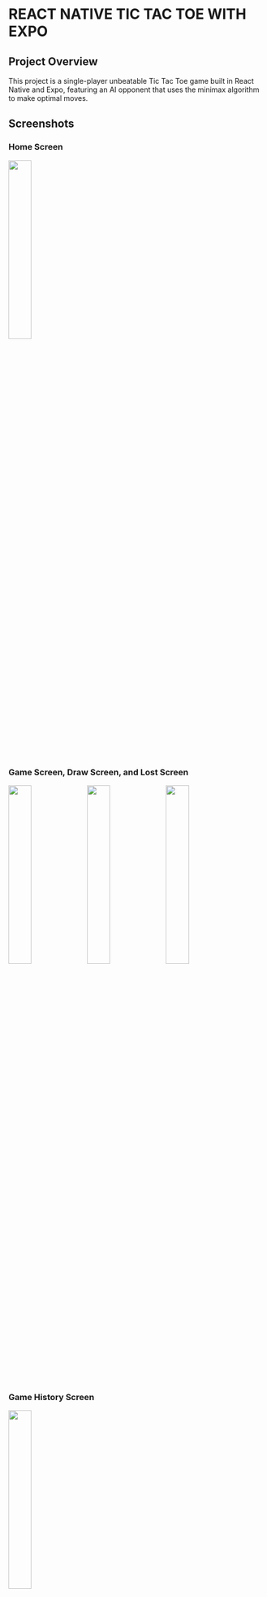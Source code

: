 # REACT NATIVE TIC TAC TOE WITH EXPO

## Project Overview

This project is a single-player unbeatable Tic Tac Toe game built in React Native and Expo, featuring an AI opponent that uses the minimax algorithm to make optimal moves.

## Screenshots

### Home Screen

<img src="./screenshots/home-screen.png" width="30%" />

### Game Screen, Draw Screen, and Lost Screen

<img src="./screenshots/game-screen.png" width="30%" /> <img src="./screenshots/game-draw-screen.png" width="30%" /> <img src="./screenshots/game-lost-screen.png" width="30%" />

### Game History Screen

<img src="./screenshots/game-history-screen.png" width="30%" />

## How to run the project locally

1. Clone the repository

   ```bash
   git clone https://github.com/Semkoo/react-native-tic-tac-toe.git
   cd react-native-tic-tac-toe
   ```

2. Install dependencies

   ```bash
   npm install
   ```

3. Start the development server

   ```bash
   npx expo start
   ```

4. Run the app:
   - Scan the QR code with Expo Go (Android) or Camera app (iOS)
   - Press 'a' for Android emulator
   - Press 'i' for iOS simulator
   - Press 'w' to run in web browser

**Requirements:**

- Node.js 20 or higher
- npm or yarn or pnpm or bun
- Expo Go app (for mobile testing)
- Android Studio (for Android emulator)
- Xcode (for iOS simulator, macOS only)
- Prettier & ESLint - For code quality

## Project Requirements

1. Can start a new Tic Tac Toe game on a 3x3 grid
2. User can opt to go first or let computer go first
3. If User wins, game must display a "You Won" screen
4. If User loses, game must display a "You Lost" screen
5. User can start a new game once current one is completed
6. All games must result in either end in a tie or user loss. The computer player has to be unbeatable.
7. Must provide a Readme containing instructions on how to run the game as well as technical details explaining their approach and tools used.

## Game History

The game keeps track of your match history, including:

- Total games played
- Games won by AI
- Games ending in a draw
- Win/Loss ratio
- Longest winning/losing streaks

This data persists between sessions using AsyncStorage, allowing you to track your performance over time.

## Tech Stack

- React Native
- TypeScript
- Expo
- ESLint & Prettier - For code quality
- Jest

## Approach

### Game Logic

The game implements the following key components:

1. **Game State Management**

   - Board represented as a 3x3 array

2. **AI Implementation**

   - Minimax algorithm for unbeatable AI moves
     - The minimax algorithm is a decision rule used to determine the best possible move in games where all possible moves can be foreseen like tic-tac-toe or chess.
     - The algorithm works by exploring all possible moves and selecting the one that maximizes the score for the current player while minimizing the score for the opponent.
     - The algorithm is recursive and explores all possible moves and scores them. The score is calculated based on the total score and the depth of the move. The depth is the number of moves made from the current position to the end of the game .

3. **Win Detection**
   - Check rows, columns, and diagonals
   - Evaluate board state after each move

### UI/UX

The interface is designed with the following considerations:

1. **Game Flow**

   - Welcome screen with new game button
   - Game screen with game board
     - Let the user choose if they want to go first or let the computer go first
     - Game board with 3x3 grid
     - Game status messages for game progress
   - Reset button for new games

2. **Visual Design**
   - Clean, minimal interface
   - Responsive grid layout
   - Clear visual feedback for moves
   - Distinctive X and O symbols

## Project Structure

- This project is built on [Expo](https://expo.dev) and leverages [Expo Router](https://docs.expo.dev/router/introduction/) for navigation. The codebase follows this organizational structure:

```
app/
├── layout.tsx
├── index.tsx
└── game.tsx
components/
├── Board.tsx
├── ...
├── ui/
│   └── Text.tsx
└── GameStatus.tsx
utils/
├── board.ts
│   ├── minimax.ts
│   ├── types.ts
│   └── colors.ts
```

## Future Improvements

- Add move animations and transitions
- Implement sound effects for moves and game events
- Add difficulty levels (Easy, Medium, Unbeatable)
- Include game statistics tracking
- Add multiplayer support via local play
- Implement undo/redo functionality

---

## Expo app 👋

This is an [Expo](https://expo.dev) project created with [`create-expo-app`](https://www.npmjs.com/package/create-expo-app).

## Get started

1. Install dependencies

   ```bash
   npm install
   ```

2. Start the app

   ```bash
    npx expo start
   ```

In the output, you'll find options to open the app in a

- [development build](https://docs.expo.dev/develop/development-builds/introduction/)
- [Android emulator](https://docs.expo.dev/workflow/android-studio-emulator/)
- [iOS simulator](https://docs.expo.dev/workflow/ios-simulator/)
- [Expo Go](https://expo.dev/go), a limited sandbox for trying out app development with Expo

You can start developing by editing the files inside the **app** directory. This project uses [file-based routing](https://docs.expo.dev/router/introduction).

## Get a fresh project

When you're ready, run:

```bash
npm run reset-project
```

This command will move the starter code to the **app-example** directory and create a blank **app** directory where you can start developing.

## Learn more

To learn more about developing your project with Expo, look at the following resources:

- [Expo documentation](https://docs.expo.dev/): Learn fundamentals, or go into advanced topics with our [guides](https://docs.expo.dev/guides).
- [Learn Expo tutorial](https://docs.expo.dev/tutorial/introduction/): Follow a step-by-step tutorial where you'll create a project that runs on Android, iOS, and the web.

## Join the community

Join our community of developers creating universal apps.

- [Expo on GitHub](https://github.com/expo/expo): View our open source platform and contribute.
- [Discord community](https://chat.expo.dev): Chat with Expo users and ask questions.
